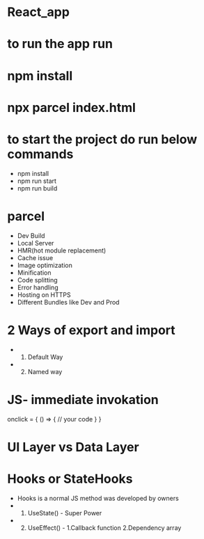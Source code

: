 # React_app
# to run the app run
# npm install
# npx parcel index.html

# to start the project do run below commands
 - npm install
 - npm run start 
 - npm run build

# parcel 
- Dev Build 
- Local Server
- HMR(hot module replacement)
- Cache issue
- Image optimization
- Minification
- Code splitting
- Error handling
- Hosting on HTTPS
- Different Bundles like Dev and Prod

# 2 Ways of export and import 
 - 1. Default Way
 - 2. Named way

# JS- immediate invokation
   onclick = {
    () => {
        // your code
    }
   }

# UI Layer vs Data Layer

# Hooks or StateHooks
- Hooks is a normal JS method was developed by owners
- 1. UseState() - Super Power
- 2. UseEffect() - 
      1.Callback function
      2.Dependency array



